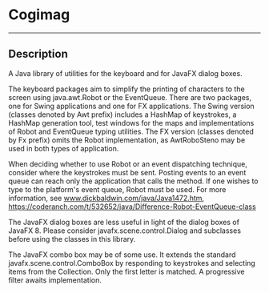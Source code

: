 # Cogimag

*********
## Description
A Java library of utilities for the keyboard and for JavaFX dialog boxes. 

The keyboard packages aim to simplify the printing of characters to the screen
using java.awt.Robot or the EventQueue. There are two packages, one for Swing
applications and one for FX applications. The Swing version (classes denoted by
Awt prefix) includes a HashMap of keystrokes, a HashMap generation tool, test 
windows for the maps and implementations of Robot and EventQueue typing utilities.
The FX version (classes denoted by Fx prefix) omits the Robot implementation, 
as AwtRoboSteno may be used in both types of application.

When deciding whether to use Robot or an event dispatching technique, consider where
the keystrokes must be sent. Posting events to an event queue can reach only the
application that calls the method. If one wishes to type to the platform's event
queue, Robot must be used. For more information, see www.dickbaldwin.com/java/Java1472.htm,
https://coderanch.com/t/532652/java/Difference-Robot-EventQueue-class


The JavaFX dialog boxes are less useful in light of the dialog boxes of JavaFX 8. Please
consider javafx.scene.control.Dialog and subclasses before using the classes in this
library.

The JavaFX combo box may be of some use. It extends the standard javafx.scene.control.ComboBox
by responding to keystrokes and selecting items from the Collection. Only the first letter is
matched. A progressive filter awaits implementation.
